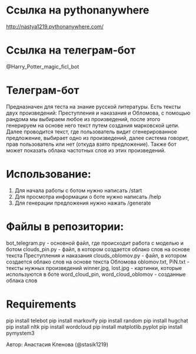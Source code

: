 # Ссылка на pythonanywhere 
http://nastya1219.pythonanywhere.com/
# Ссылка на телеграм-бот 
@Harry_Potter_magic_ficl_bot
# Телеграм-бот
Предназначен для теста на знание русской литературы. Есть тексты двух произведений:
Преступления и наказания и Обломова, с помощью рандома мы выбираем любое из произведений, после этого генерируем на основе него текст путем создания марковской цепи.
Далее проводится текст, где пользователь видит сгенерированное предложение, выбирает одно из произведений, далее система говорит, прав пользователь или нет (откуда взято предложение).
Также бот может показать облака частотных слов из этих произведений.

# Использование:
1. Для начала работы с ботом нужно написать /start
2. Для просмотра информации о боте нужно написать /help
3. Для генерации предложения нужно нажать /generate

# Файлы в репозитории:
bot_telegram.py - основной файл, где происходит работа с моделью и ботом
clouds_pin.py - файл, в котором создается облако слов на основе текста Преступления и наказания
clouds_oblomov.py - файл, в котором создается облако слов на основе текста Обломова
oblomov.txt, PiN.txt - тексты нужных произведений
winner.jpg, lost.jpg - картинки, которые используются в боте
word_cloud_pin, word_cloud_oblomov - созданные облака слов

# Requirements

pip install telebot
pip install markovify
pip install random
pip install hugchat
pip install nltk
pip install wordcloud
pip install matplotlib.pyplot
pip install pymystem3

Автор: Анастасия Кленова (@stasik1219)
